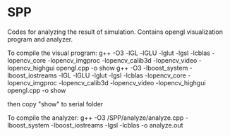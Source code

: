 SPP
===

Codes for analyzing the result of simulation. Contains opengl visualization program and analyzer.

To compile the visual program:
g++ -O3 -lGL -lGLU -lglut -lgsl -lcblas -lopencv_core -lopencv_imgproc -lopencv_calib3d -lopencv_video -lopencv_highgui opengl.cpp -o show
g++ -O3 -lboost_system -lboost_iostreams -lGL -lGLU -lglut -lgsl -lcblas -lopencv_core -lopencv_imgproc -lopencv_calib3d -lopencv_video -lopencv_highgui opengl.cpp -o show

then copy "show" to serial folder 

To compile the analyzer:
g++ -O3 /SPP/analyze/analyze.cpp -lboost_system -lboost_iostreams -lgsl -lcblas -o analyze.out
